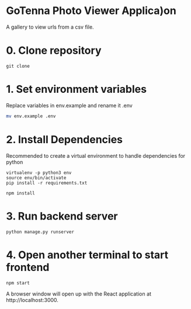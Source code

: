 # GoTenna Photo Viewer Applica)on
A gallery to view urls from a csv file.

# 0. Clone repository
```
git clone
```

# 1. Set environment variables
Replace variables in env.example and rename it .env
```bash
mv env.example .env
```

# 2. Install Dependencies
Recommended to create a virtual environment to handle dependencies for python
```
virtualenv -p python3 env
source env/bin/activate
pip install -r requirements.txt

npm install
```

# 3. Run backend server
```
python manage.py runserver
```

# 4. Open another terminal to start frontend
```
npm start
```
A browser window will open up with the React application at http://localhost:3000.